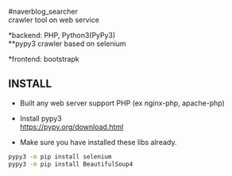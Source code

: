 #naverblog_searcher  
crawler tool on web service

*backend: PHP, Python3(PyPy3)  
**pypy3 crawler based on selenium  
  
*frontend: bootstrapk

## INSTALL 
* Built any web server support PHP (ex nginx-php, apache-php)  

* Install pypy3  
https://pypy.org/download.html
* Make sure you have installed these libs already.  
```bash
pypy3 -m pip install selenium
pypy3 -m pip install BeautifulSoup4
```
